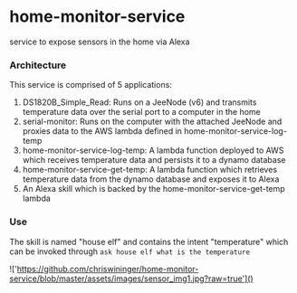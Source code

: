 # home-monitor-service
service to expose sensors in the home via Alexa

### Architecture
This service is comprised of 5 applications:
1. DS1820B_Simple_Read: Runs on a JeeNode (v6) and transmits temperature data over the serial port to a computer in the home
2. serial-monitor: Runs on the computer with the attached JeeNode and proxies data to the AWS lambda defined in home-monitor-service-log-temp
3. home-monitor-service-log-temp: A lambda function deployed to AWS which receives temperature data and persists it to a dynamo database
4. home-monitor-service-get-temp: A lambda function which retrieves temperature data from the dynamo database and exposes it to Alexa
5. An Alexa skill which is backed by the home-monitor-service-get-temp lambda

### Use
The skill is named "house elf" and contains the intent "temperature" which can be invoked through `ask house elf what is the temperature`

!['https://github.com/chriswininger/home-monitor-service/blob/master/assets/images/sensor_img1.jpg?raw=true']()